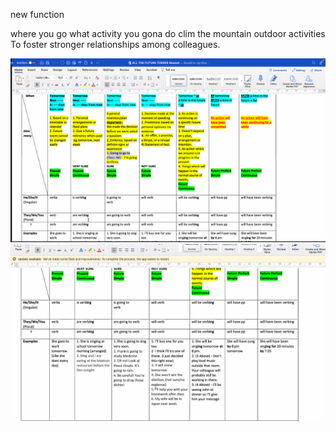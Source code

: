 new function

where you go
what activity you gona do
clim the mountain
outdoor activities
To foster stronger relationships among colleagues.

![img.png](../resources/img.png)
![img_1.png](../resources/img_1.png)